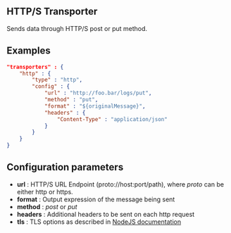 ## HTTP/S Transporter

Sends data through HTTP/S post or put method.

## Examples

```json
"transporters" : {
	"http" : {
		"type" : "http",
		"config" : {
			"url" : "http://foo.bar/logs/put",
			"method" : "put",
			"format" : "${originalMessage}",
			"headers" : {
				"Content-Type" : "application/json"
			}
		}
	}
}
```

## Configuration parameters
* **url** : HTTP/S URL Endpoint (proto://host:port/path), where *proto* can be either http or https.
* **format** : Output expression of the message being sent
* **method** : *post* or *put*
* **headers** : Additional headers to be sent on each http request
* **tls** : TLS options as described in [NodeJS documentation](https://nodejs.org/api/tls.html#tls_tls_createsecurecontext_options)
